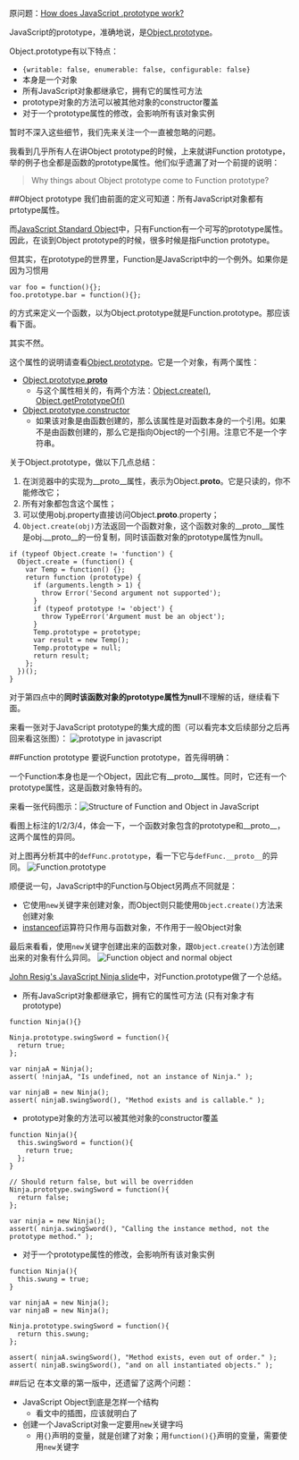 原问题：[How does JavaScript .prototype work?](http://stackoverflow.com/questions/572897/how-does-javascript-prototype-work)

JavaScript的prototype，准确地说，是[Object.prototype](https://developer.mozilla.org/en-US/docs/Web/JavaScript/Reference/Global_Objects/Object/prototype)。

Object.prototype有以下特点：
* `{writable: false, enumerable: false, configurable: false}`
* 本身是一个对象
* 所有JavaScript对象都继承它，拥有它的属性可方法
* prototype对象的方法可以被其他对象的constructor覆盖
* 对于一个prototype属性的修改，会影响所有该对象实例

暂时不深入这些细节，我们先来关注一个一直被忽略的问题。

我看到几乎所有人在讲Object prototype的时候，上来就讲Function prototype，举的例子也全都是函数的prototype属性。他们似乎遗漏了对一个前提的说明：
> Why things about Object prototype come to Function prototype?

##Object prototype
我们由前面的定义可知道：所有JavaScript对象都有prtotype属性。

而[JavaScript Standard Object](https://developer.mozilla.org/en-US/docs/Web/JavaScript/Reference/Global_Objects)中，只有Function有一个可写的prototype属性。因此，在谈到Object prototype的时候，很多时候是指Function prototype。

但其实，在prototype的世界里，Function是JavaScript中的一个例外。如果你是因为习惯用
```
var foo = function(){};
foo.prototype.bar = function(){};
```
的方式来定义一个函数，以为Object.prototype就是Function.prototype。那应该看下面。

其实不然。

这个属性的说明请查看[Object.prototype](https://developer.mozilla.org/en-US/docs/Web/JavaScript/Reference/Global_Objects/Object/prototype)。它是一个对象，有两个属性：
- [Object.prototype.__proto__](https://developer.mozilla.org/en-US/docs/Web/JavaScript/Reference/Global_Objects/Object/proto)
  - 与这个属性相关的，有两个方法：[Object.create()](https://developer.mozilla.org/en-US/docs/Web/JavaScript/Reference/Global_Objects/Object/create), [Object.getPrototypeOf()](https://developer.mozilla.org/en-US/docs/Web/JavaScript/Reference/Global_Objects/Object/getPrototypeOf)
- [Object.prototype.constructor](https://developer.mozilla.org/en-US/docs/Web/JavaScript/Reference/Global_Objects/Object/constructor)
  - 如果该对象是由函数创建的，那么该属性是对函数本身的一个引用。如果不是由函数创建的，那么它是指向Object的一个引用。注意它不是一个字符串。

关于Object.prototype，做以下几点总结：

1. 在浏览器中的实现为__proto__属性，表示为Object.__proto__。它是只读的，你不能修改它；
2. 所有对象都包含这个属性；
3. 可以使用obj.property直接访问Object.__proto__.property；
4. `Object.create(obj)`方法返回一个函数对象，这个函数对象的__proto__属性是obj.__proto__的一份复制，同时该函数对象的prototype属性为null。
```
if (typeof Object.create != 'function') {
  Object.create = (function() {
    var Temp = function() {};
    return function (prototype) {
      if (arguments.length > 1) {
        throw Error('Second argument not supported');
      }
      if (typeof prototype != 'object') {
        throw TypeError('Argument must be an object');
      }
      Temp.prototype = prototype;
      var result = new Temp();
      Temp.prototype = null;
      return result;
    };
  })();
}
```

对于第四点中的**同时该函数对象的prototype属性为null**不理解的话，继续看下面。

来看一张对于JavaScript prototype的集大成的图（可以看完本文后续部分之后再回来看这张图）：
![prototype in javascript](https://cloud.githubusercontent.com/assets/729479/6819612/4cde299a-d307-11e4-9d00-2234e42eaa57.png)

##Function prototype
要说Function prototype，首先得明确：

一个Function本身也是一个Object，因此它有__proto__属性。同时，它还有一个prototype属性，这是函数对象特有的。

来看一张代码图示：![Structure of Function and Object in JavaScript](https://cloud.githubusercontent.com/assets/729479/6819476/f6e52158-d304-11e4-8ebf-676c31fdace7.png)

看图上标注的1/2/3/4，体会一下，一个函数对象包含的prototype和__proto__，这两个属性的异同。

对上图再分析其中的`defFunc.prototype`，看一下它与`defFunc.__proto__`的异同。
![Function.prototype](https://cloud.githubusercontent.com/assets/729479/6819479/f7a07e1c-d304-11e4-942e-efb6fceba284.png)

顺便说一句，JavaScript中的Function与Object另两点不同就是：

* 它使用`new`关键字来创建对象，而Object则只能使用`Object.create()`方法来创建对象
* [instanceof](https://developer.mozilla.org/en-US/docs/Web/JavaScript/Reference/Operators/instanceof)运算符只作用与函数对象，不作用于一般Object对象

最后来看看，使用`new`关键字创建出来的函数对象，跟`Object.create()`方法创建出来的对象有什么异同。
![Function object and normal object](https://cloud.githubusercontent.com/assets/729479/6819795/2c38339a-d30a-11e4-9f72-7d137cb2944e.png)

[John Resig's JavaScript Ninja slide](http://ejohn.org/apps/learn/#64)中，对Function.prototype做了一个总结。

* 所有JavaScript对象都继承它，拥有它的属性可方法 (只有对象才有prototype)
```
function Ninja(){}

Ninja.prototype.swingSword = function(){
  return true;
};

var ninjaA = Ninja();
assert( !ninjaA, "Is undefined, not an instance of Ninja." );

var ninjaB = new Ninja();
assert( ninjaB.swingSword(), "Method exists and is callable." );
```
* prototype对象的方法可以被其他对象的constructor覆盖
```
function Ninja(){
  this.swingSword = function(){
    return true;
  };
}

// Should return false, but will be overridden
Ninja.prototype.swingSword = function(){
  return false;
};

var ninja = new Ninja();
assert( ninja.swingSword(), "Calling the instance method, not the prototype method." );
```
* 对于一个prototype属性的修改，会影响所有该对象实例
```
function Ninja(){
  this.swung = true;
}

var ninjaA = new Ninja();
var ninjaB = new Ninja();

Ninja.prototype.swingSword = function(){
  return this.swung;
};

assert( ninjaA.swingSword(), "Method exists, even out of order." );
assert( ninjaB.swingSword(), "and on all instantiated objects." );
```

##后记
在本文章的第一版中，还遗留了这两个问题：
* JavaScript Object到底是怎样一个结构
  * 看文中的插图，应该就明白了
* 创建一个JavaScript对象一定要用`new`关键字吗
  * 用`{}`声明的变量，就是创建了对象；用`function(){}`声明的变量，需要使用`new`关键字